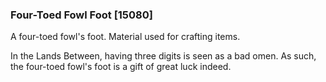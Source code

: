 ### Four-Toed Fowl Foot [15080]

A four-toed fowl's foot. Material used for crafting items.

In the Lands Between, having three digits is seen as a bad omen. As such, the four-toed fowl's foot is a gift of great luck indeed.